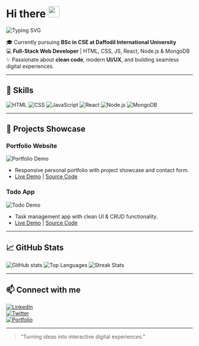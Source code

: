 # Hi there <img src="https://media.giphy.com/media/hvRJCLFzcasrR4ia7z/giphy.gif" width="30px">

![Typing SVG](https://readme-typing-svg.herokuapp.com/?lines=Full-Stack+Web+Developer;Building+Interactive+Web+Apps;Crafting+Clean+Code&size=22&duration=3000&color=61DAFB&center=true)

🎓 Currently pursuing **BSc in CSE at Daffodil International University**  
💻 **Full-Stack Web Developer** | HTML, CSS, JS, React, Node.js & MongoDB  
✨ Passionate about **clean code**, modern **UI/UX**, and building seamless digital experiences.

---

## 🌟 Skills

![HTML](https://img.shields.io/badge/HTML5-E34F26?style=for-the-badge&logo=html5&logoColor=white&animation=wave)
![CSS](https://img.shields.io/badge/CSS3-1572B6?style=for-the-badge&logo=css3&logoColor=white&animation=pulse)
![JavaScript](https://img.shields.io/badge/JavaScript-F7DF1E?style=for-the-badge&logo=javascript&logoColor=black&animation=blink)
![React](https://img.shields.io/badge/React-61DAFB?style=for-the-badge&logo=react&logoColor=black&animation=spin)
![Node.js](https://img.shields.io/badge/Node.js-339933?style=for-the-badge&logo=nodedotjs&logoColor=white&animation=pulse)
![MongoDB](https://img.shields.io/badge/MongoDB-47A248?style=for-the-badge&logo=mongodb&logoColor=white&animation=blink)

---

## 🌟 Projects Showcase

### Portfolio Website  
![Portfolio Demo](https://user-images.githubusercontent.com/demo.gif)  
- Responsive personal portfolio with project showcase and contact form.  
- [Live Demo](#) | [Source Code](#)

### Todo App  
![Todo Demo](https://user-images.githubusercontent.com/demo.gif)  
- Task management app with clean UI & CRUD functionality.  
- [Live Demo](#) | [Source Code](#)

---

## 📈 GitHub Stats

![GitHub stats](https://github-readme-stats.vercel.app/api?username=dev-abu-jahid&show_icons=true&theme=radical&hide_border=true)
![Top Languages](https://github-readme-stats.vercel.app/api/top-langs/?username=dev-abu-jahid&layout=compact&theme=radical&hide_border=true)
![Streak Stats](https://github-readme-streak-stats.herokuapp.com/?user=dev-abu-jahid&theme=radical)

---

## 📫 Connect with me

[![LinkedIn](https://img.shields.io/badge/LinkedIn-AbuJahid-blue?style=for-the-badge&logo=linkedin&logoColor=white)](https://www.linkedin.com/in/your-linkedin/)  
[![Twitter](https://img.shields.io/badge/Twitter-@AbuJahid-1DA1F2?style=for-the-badge&logo=twitter&logoColor=white)](https://twitter.com/your-twitter/)  
[![Portfolio](https://img.shields.io/badge/Portfolio-Visit-brightgreen?style=for-the-badge&logo=google-chrome&logoColor=white)](https://your-portfolio-link.com)

---

> “Turning ideas into interactive digital experiences.”
